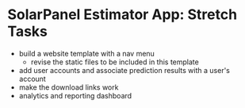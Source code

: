 # SolarPanel Estimator App: Stretch Tasks


* build a website template with a nav menu
    * revise the static files to be included in this template
* add user accounts and associate prediction results with a user's account
* make the download links work
* analytics and reporting dashboard